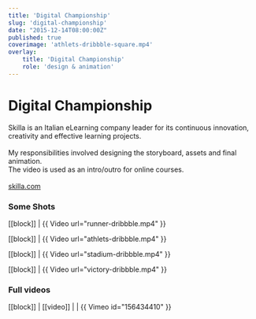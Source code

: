 ```yaml
---
title: 'Digital Championship'
slug: 'digital-championship'
date: "2015-12-14T08:00:00Z"
published: true
coverimage: 'athlets-dribbble-square.mp4'
overlay:
    title: 'Digital Championship'
    role: 'design & animation'
---
```


# Digital Championship

<p class="work-description">
Skilla is an Italian eLearning company leader for its continuous innovation, creativity and effective learning projects.<br>
<br>
My responsibilities involved designing the storyboard, assets and final animation.<br>
The video is used as an intro/outro for online courses.<br>
<br>
<a href="http://www.skilla.com/en">skilla.com</a>

</p>

### Some Shots

[[block]]
| {{ Video url="runner-dribbble.mp4" }}

[[block]]
| {{ Video url="athlets-dribbble.mp4" }}

[[block]]
| {{ Video url="stadium-dribbble.mp4" }}

[[block]]
| {{ Video url="victory-dribbble.mp4" }}

### Full videos

[[block]]
| [[video]]
| | {{ Vimeo id="156434410" }}
